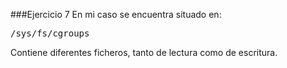 ###Ejercicio 7
En mi caso se encuentra situado en:

<pre>/sys/fs/cgroups</pre>

Contiene diferentes ficheros, tanto de lectura como de escritura.